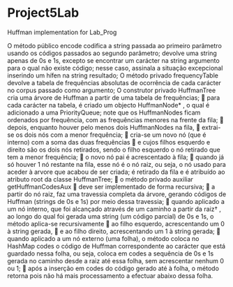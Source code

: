 # Project5Lab
Huffman implementation for Lab_Prog

O método público encode
  codifica a string passada ao primeiro parâmetro usando os códigos passados ao
  segundo parâmetro; devolve uma string apenas de 0s e 1s, excepto se
  encontrar um carácter na string argumento para o qual não existe código;
  nesse caso, assinala a situação excepcional inserindo um hífen na string
  resultado;
O método privado frequencyTable
  devolve a tabela de frequências absolutas de ocorrência de cada carácter no
  corpus passado como argumento;
O construtor privado HuffmanTree
  cria uma árvore de Huffman a partir de uma tabela de frequências;
 para cada carácter na tabela, é criado um objecto HuffmanNode*
, o qual é
adicionado a uma PriorityQueue; note que os HuffmanNodes ficam ordenados
por frequência, com as frequências menores na frente da fila;
 depois, enquanto houver pelo menos dois HuffmanNodes na fila,
 extrai-se os dois nós com a menor frequência;
 cria-se um novo nó (que é interno) com a soma das duas frequências
 e cujos filhos esquerdo e direito são os dois nós retirados, sendo o filho
esquerdo o nó retirado que tem a menor frequência;
 o novo nó pai é acrescentado à fila;
 quando já só houver 1 nó restante na fila, esse nó é o nó raiz, ou seja, o nó
usado para aceder à arvore que acabou de ser criada; é retirado da fila e é
atribuído ao atributo root da classe HuffmanTree;
 o método privado auxiliar getHuffmanCodesAux
 deve ser implementado de forma recursiva;
 a partir do nó raiz, faz uma travessia completa da árvore, gerando códigos de
Huffman (strings de 0s e 1s) por meio dessa travessia;
 quando aplicado a um nó interno, que foi alcançado através de um caminho a
partir da raiz†
, ao longo do qual foi gerada uma string (um código parcial) de 0s
e 1s, o método aplica-se recursivamente
 ao filho esquerdo, acrescentando um 0 à string gerada,
 e ao filho direito, acrescentando um 1 à string gerada;
 quando aplicado a um nó externo (uma folha), o método coloca no HashMap
codes o código de Huffman correspondente ao carácter que está guardado
nessa folha, ou seja, coloca em codes a sequência de 0s e 1s gerada no
caminho desde a raiz até essa folha, sem acrescentar nenhum 0 ou 1;
 após a inserção em codes do código gerado até à folha, o método retorna pois
não há mais processamento a efectuar abaixo dessa folha.
